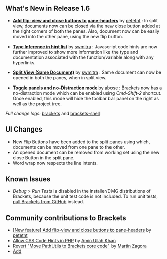 
What's New in Release 1.6
-------------------------
*  **[Add flip-view and close buttons to pane-headers](https://github.com/adobe/brackets/pull/11749)** by [petetnt](https://github.com/petetnt) : In split view, documents now can be closed via the new close button added at the right corners of both the panes. Also, document now can be easily moved into the other pane, using the new flip button.

* **[Type Inference in hint list](https://github.com/adobe/brackets/pull/11949)** by [swmitra](https://github.com/swmitra) : Javascript code hints are now further improved to show more information like the type and documentation associated with the function/variable along with any hyperlinks.

* **[Split View (Same Document)](https://github.com/adobe/brackets/pull/11820)** by [swmitra](https://github.com/swmitra) : Same document can now be opened in both the panes, when in split view.

* **[Toggle panels and no-Distraction mode ](https://github.com/adobe/brackets/pull/11732)** by abose : Brackets now has a no-distraction mode which can be enabled using *Cmd-Shift-2* shortcut. Once enabled, this mode will hide the toolbar bar panel on the right as well as the project tree.


_Full change logs:_ [brackets](https://github.com/adobe/brackets/compare/release-1.5...release-1.6#commits_bucket) and [brackets-shell](https://github.com/adobe/brackets-shell/compare/release-1.5...release-1.6#commits_bucket)


UI Changes
----------
* New Flip Buttons have been added to the split panes using which, documents can be moved from one pane to the other.
* An opened document can be removed from working set using the new close Button in the split pane.
* Word wrap now respects the line intents.

Known Issues
------------
* _Debug > Run Tests_ is disabled in the installer/DMG distributions of Brackets, because the unit test code is not included. To run unit tests, [pull Brackets from GitHub](https://github.com/adobe/brackets/wiki/How-to-Hack-on-Brackets#wiki-getcode) instead.


Community contributions to Brackets
-----------------------------------
* [[New feature] Add flip-view and close buttons to pane-headers](https://github.com/adobe/brackets/pull/11749) by [petetnt](https://github.com/petetnt)
* [Allow CSS Code Hints in PHP](https://github.com/adobe/brackets/pull/11751) by [Amin Ullah Khan](https://github.com/sprintr)
* [Revert "Move PathUtils to Brackets core code"](https://github.com/adobe/brackets/pull/11745) by [Martin Zagora](https://github.com/zaggino)
* [Add <template> to HtmlTags.json](https://github.com/adobe/brackets/pull/11486) by [verballyinsane](https://github.com/verballyinsane)
* [Simplified Chinese: Fix a few translation messages and placeholders](https://github.com/adobe/brackets/pull/10331) by [Michael J.](https://github.com/michaeljayt)
* [Remove references to deprecated FileSystem APIs in SpecRunner](https://github.com/adobe/brackets/pull/11781) by [petetnt](https://github.com/petetnt)
* [Finnish translation, release 1.5, part 2](https://github.com/adobe/brackets/pull/11816) by [valtlait](https://github.com/valtlait)
* [Code folding unit tests](https://github.com/adobe/brackets/pull/11584) by [Patrick Oladimeji](https://github.com/thehogfather)
* [addresses #11356 xml start tags spanning multiple lines](https://github.com/adobe/brackets/pull/11366) by [Patrick Oladimeji](https://github.com/thehogfather)
* [Czech translation for v1.5](https://github.com/adobe/brackets/pull/11834) by [Pavel Dvořák](https://github.com/dvorapa)
* [Typo in nls/root/strings.js](https://github.com/adobe/brackets/pull/11835) by [Pavel Dvořák](https://github.com/dvorapa)
* [Add UrlCodeHints for poster-attribute](https://github.com/adobe/brackets/pull/11885) by [petetnt](https://github.com/petetnt)
* [Ensure that .cm-error gets applied last](https://github.com/adobe/brackets/pull/11894) by [petetnt](https://github.com/petetnt)
* [turtle support added](https://github.com/adobe/brackets/pull/11895) by [bozicb](https://github.com/bozicb)
* [remove predefined values from cubic-bezier()](https://github.com/adobe/brackets/pull/11786) by [myakura](https://github.com/myakura)
* [Port missing piece of the indent-wrap hack from Codemirror. Fixes #11963](https://github.com/adobe/brackets/pull/11964) by [petetnt](https://github.com/petetnt)
* [Eslint](https://github.com/adobe/brackets/pull/11693) by [ficristo](https://github.com/ficristo)
* [Update Tern submodule URL](https://github.com/adobe/brackets/pull/11994) by [Marcel Gerber](https://github.com/MarcelGerber)
* [ESLint: enabled no-trailing-spaces and eol-last rules](https://github.com/adobe/brackets/pull/11998) by [ficristo](https://github.com/ficristo)
* [Reintroduce JSLint as a prefered linter](https://github.com/adobe/brackets/pull/12002) by [ficristo](https://github.com/ficristo)
* [Fix Flipview focus issues](https://github.com/adobe/brackets/pull/12060) by [petetnt](https://github.com/petetnt)

#### Pulling source code from Git
_TODO: any brackets-shell updates? which of the below messages are applicable?_

* A new brackets-shell build is _required_ for this sprint. Be sure to rerun `grunt setup` before building.
* Recommended: rebuild or reinstall an updated brackets-shell (no critical updates, but there are bugfixes).
* Rebuilding/updating brackets-shell is _optional_ for this release.
* Rebuilding/updating brackets-shell is _not_ required for this release.
* brackets-shell's Node dependencies have changed. Run `npm install` before rebuilding brackets-shell.
* Some submodules were updated this sprint. Run `git submodule update` to ensure your source tree is fully up to date.
* A submodule _URL_ was changed this sprint. Run `git submodule sync` and _then_ `git submodule update --init --recursive` to ensure your local source tree reflects the update.


Bugs fixed in Release 1.6
-------------------------
For details on the bugs addressed, please refer to [closed Release 1.6 bugs](https://github.com/adobe/brackets/issues?q=is%3Aclosed+milestone%3A%22Release+1.6%22). Not all fixed bugs will be caught by this search query, however.